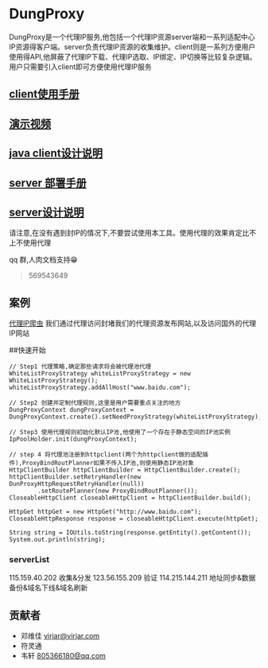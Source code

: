 # DungProxy
DungProxy是一个代理IP服务,他包括一个代理IP资源server端和一系列适配中心IP资源得客户端。server负责代理IP资源的收集维护。client则是一系列方便用户使用得API,他屏蔽了代理IP下载、代理IP选取、IP绑定、IP切换等比较复杂逻辑。用户只需要引入client即可方便使用代理IP服务


## [client使用手册](doc/client/userGuide/README.md)

## [演示视频](https://pan.baidu.com/s/1hrZnINq)

## [java client设计说明](doc/client/design/README.md)

## [server 部署手册](doc/server/deploy/README.md)

## [server设计说明](doc/server/deploy/README.md )

请注意,在没有遇到封IP的情况下,不要尝试使用本工具。使用代理的效果肯定比不上不使用代理

qq 群,人肉文档支持😁 
> 569543649

## 案例
[代理IP爬虫](http://114.215.144.211:8080/#/index) 我们通过代理访问封堵我们的代理资源发布网站,以及访问国外的代理IP网站

##快速开始
```
// Step1 代理策略,确定那些请求将会被代理池代理
WhiteListProxyStrategy whiteListProxyStrategy = new WhiteListProxyStrategy();
whiteListProxyStrategy.addAllHost("www.baidu.com");

// Step2 创建并定制代理规则,这里是用户需要重点关注的地方
DungProxyContext dungProxyContext = DungProxyContext.create().setNeedProxyStrategy(whiteListProxyStrategy);

// Step3 使用代理规则初始化默认IP池,他使用了一个存在于静态空间的IP池实例
IpPoolHolder.init(dungProxyContext);

// step 4 将代理池注册到httpclient(两个为httpclient做的适配插件),ProxyBindRoutPlanner如果不传入IP池,则使用静态IP池对象
HttpClientBuilder httpClientBuilder = HttpClientBuilder.create();
httpClientBuilder.setRetryHandler(new DunProxyHttpRequestRetryHandler(null))
        .setRoutePlanner(new ProxyBindRoutPlanner());
CloseableHttpClient closeableHttpClient = httpClientBuilder.build();

HttpGet httpGet = new HttpGet("http://www.baidu.com");
CloseableHttpResponse response = closeableHttpClient.execute(httpGet);

String string = IOUtils.toString(response.getEntity().getContent());
System.out.println(string);
```

### serverList
115.159.40.202 收集&分发
123.56.155.209 验证
114.215.144.211 地址同步&数据备份&域名下线&域名刷新

## 贡献者
- 邓维佳 virjar@virjar.com
- 符灵通 
- 韦轩 805366180@qq.com